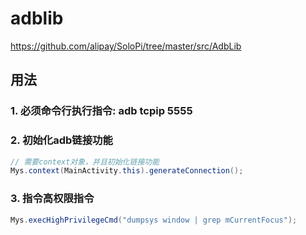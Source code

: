 # adblib

https://github.com/alipay/SoloPi/tree/master/src/AdbLib

## 用法

### 1. 必须命令行执行指令: adb tcpip 5555

### 2. 初始化adb链接功能

``` java
// 需要context对象，并且初始化链接功能
Mys.context(MainActivity.this).generateConnection();
```

### 3. 指令高权限指令

``` java
Mys.execHighPrivilegeCmd("dumpsys window | grep mCurrentFocus");
```